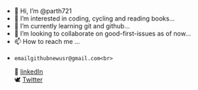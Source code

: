 - 👋 Hi, I’m @parth721
- 👀 I’m interested in coding, cycling and reading books...
- 🌱 I’m currently learning git and github...
- 💞️ I’m looking to collaborate on good-first-issues as of now...
- 📫 How to reach me ...<br>
-     emailgithubnewusr@gmail.com<br>
  🔗 [linkedIn](linkedin.com/in/partha-pratim-ghosh-72a121245)<br>
  🕊  [Twitter](https://twitter.com/ParthG77)<br>

<!---
parth721/parth721 is a ✨ special ✨ repository because its `README.md` (this file) appears on your GitHub profile.
You can click the Preview link to take a look at your changes.
--->
